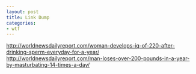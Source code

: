 ```yaml
---
layout: post
title: Link Dump
categories:
- wtf
---
```


http://worldnewsdailyreport.com/woman-develops-iq-of-220-after-drinking-sperm-everyday-for-a-year/
http://worldnewsdailyreport.com/man-loses-over-200-pounds-in-a-year-by-masturbating-14-times-a-day/
